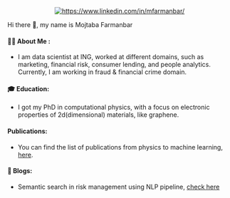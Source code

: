 
<p align="center">
<a href="https://linkedin.com/in/https://www.linkedin.com/in/mfarmanbar/" target="blank"><img align="center" src="https://img.shields.io/badge/Linkedin-Follow-blue.svg" alt="https://www.linkedin.com/in/mfarmanbar/"/></a>
</p>


Hi there 👋, my name is Mojtaba Farmanbar
 
 #### :technologist: About Me :
- I am data scientist at ING, worked at different domains, such as marketing, financial risk, consumer lending, and people analytics. Currently, I am working in fraud & financial crime domain.

#### 🎓 Education:
- I got my PhD in computational physics, with a focus on electronic properties of 2d(dimensional) materials, like graphene. 

#### Publications:
- You can find the list of publications from physics to machine learning, [here](https://scholar.google.com/citations?hl=en&user=2CR9_jYAAAAJ&view_op=list_works).

#### 📝 Blogs:
- Semantic search in risk management using NLP pipeline, [check here](https://medium.com/ing-blog/semantic-search-in-risk-management-using-nlp-pipeline-8ef634a022b7)





<!--
**MojiFarmanbar/MojiFarmanbar** is a ✨ _special_ ✨ repository because its `README.md` (this file) appears on your GitHub profile.

Here are some ideas to get you started:

- 🔭 I’m currently working on ...
- 🌱 I’m currently learning ...
- 👯 I’m looking to collaborate on ...
- 🤔 I’m looking for help with ...
- 💬 Ask me about ...
- 📫 How to reach me: ...
- 😄 Pronouns: ...
- ⚡ Fun fact: ...

for badges, use this one
https://hendrasob.github.io/badges/

this one is also nice:
https://www.sitepoint.com/github-profile-readme/
-->
